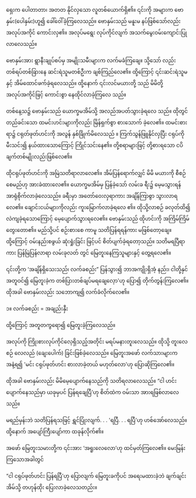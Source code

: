 ရှေးက ပေါတာတာ၊ အတတ နိုင်လှသော လူတစ်ယောက်ရှိ၏။ ၎င်းကို အများက ဗောနှမ်း(ပေါနှမ်း)ဟူ၍ ခေါ်ဝေါ်ခဲ့ကြလေသည်။ ဗောနှမ်းသည် မနူးမ နပ်ဖြစ်သော်လည်း အလုပ်အကိုင် ကောင်းလှ၏။ အလုပ်မရွေး လုပ်ကိုင်လျက် အသက်မွေးဝမ်းကျောင်းပြုလာလေသည်။

ဗောနှမ်းအား ရွာနီးချုပ်စပ်မှ အမျိုးသမီးများက လက်မခံကြချေ။ သို့သော် လည်း တစ်ရပ်တစ်ခြားနေ ဆင်းရဲသူမတစ်ဦးက ချစ်ကြည်လေ၏။ ထို့ကြောင့် ၎င်းဆင်းရဲသူမနှင့် အိမ်ထောင်ဖက်ခဲ့ရလေသည်။ ထို့နောက် ၎င်းလင်မယားတို့ သည် မိမိတို့အလုပ်အကိုင်ဖြင့် ကောင်းစွာ နေထိုင်လာခဲ့ကြလေ သည်။

တစ်နေ့သ၌ ဗောနှမ်းသည် ယောက္ခမအိမ်သို့ အလည်အပတ်သွားခဲ့ရလေ သည်။ ထိုတွင် တည်ခင်းသော ထမင်းဟင်းများကိုလည်း မြိန်ရှက်စွာ စားသောက် ခဲ့လေ၏။ ထမင်းစားရာ၌ ငရုတ်ဖုတ်ဟင်းကို အလွန် နှစ်ခြိုက်မိလေသည် ။ ကြက်သွန်ဖြူနိုင်လှပြီး ငရုပ်ကို မီးသင်း၍ နယ်ထားသောကြောင့် ကြိုင်သင်းနေ၏။ တို့စရာများဖြင့် တို့စားရသော ငပိချက်တစ်မျိုးလည်းဖြစ်လေ၏။

ထိုငရုပ်ဖုတ်ဟင်းကို အမြဲသတိရာလာလေ၏။ အိမ်ပြန်ရောက်လျှင် မိမိ မယားကို စီစဉ်စေမည်ဟု အားခဲထားလေ၏။ ယောက္ခမအိမ်မှ ပြန်ခဲ့သော် လမ်းခ ရီး၌ မေ့မသွားရန် အာရုံစိုက်လာခဲ့လေသည်။ ခရီးမှာ အတော်ဝေးလှရာကား အချိန်ကြာစွာ သွားလာရလေ၏။ ချောင်းငယ်များကိုလည်း ကူးမြောက်လာခဲ့ရလေ ၏။ ထိုသို့လာစဉ် ခလုတ်ထိ၍ လဲကျခဲ့ရသောကြောင့် မေ့ပျောက်သွားရလေ၏။ ဗောနှမ်းသည် ထိုဟင်းကို အကြိမ်ကြိမ်တွေးတော၏။ မည်သို့ပင် စဉ်းစားစေ ကာမူ သတိပြန်ရရန်ကား မဖြစ်တော့ချေ။ ထို့ကြောင့် ဝမ်းနည်းစဖွယ် ဆုံးရှုံးခြင်း ဖြင့်ပင် စိတ်ပျက်ခဲ့ရတော့သည်။ သတိမရပြီရာကား ပြန်မြဲပြန်လာရာ လမ်းခုလတ် တွင် မြေတူးနေကြသူများနှင့် တွေ့ရလေ၏။

၎င်းတို့က ‘အချိန်ရှိသေးသည်၊ လက်ခစည်း” ပြန်သွား၍ ဘာအကျိုးရှိအံ့ နည်း၊ ငါတို့နှင်အတူဝင်၍ မြေတူးခဲ့က တစ်ပြားတစ်ချပ်မရချေလေ့ာ'ဟု ပြော၍ တိုက်တွန်းကြလေ၏။ ထိုအခါ ဗောနှမ်းလည်း သဘောကျ၍ လက်ခံလိုက်လေ၏။

၁။ လက်ခစည်း = အချည်းနှီး

ထို့ကြောင့် အတူတကွရော၍ မြေတူးခဲ့ကြလေသည်။

အလုပ်ကို ကြိုးစားလုပ်ကိုင်လေ့ရှိသည့်အတိုင်း မရပ်မနားတူးလေသည်။ ထိုသို့ တူးလေစဉ် လေလည် (ချေးပေါက်) ခြင်းဖြစ်ခဲ့လေသည်။ မြေတူးအဖော် လက်သားများက အနံ့ရ၍ 'မင်း ငရုပ်ဖုတ်ဟင်း စားလာခဲ့တယ် မဟုတ်လော'ဟု ပြောဆိုကြလေ၏။

ထိုအခါ ဗောနှမ်းလည်း မိမိမေ့ပျောက်နေသည်ကို သတိရလာလေသည်။ “ငါ ဟင်းပျောက်နေသည်မှာ ယခုမှပင် ပြန်ရချေပြီ'ဟု စိတ်ထဲက ဝမ်းသာ အားရဖြစ်လာလေသည်။

မရည်မှန်းဘဲ သတိပြန်ရသဖြင့် ရွှင်ပြုံးလျက်. . . 'ရပြီ. . . ရပြီ'ဟု ဟစ်အော်လေသည်။ ထို့နောက် အပျော်ကြီးပျော်ကာ ထခုန်လိုက်၏။

အဖော် မြေတူးသမားတို့က ၎င်းအား ‘အရူးလေလော’ဟု ထင်မှတ်ကြလေ၏။ မေးမြန်းကြသောအခါတွင်

“ငါ ငရုပ်ဖုတ်ဟင်း ပြန်ရပြီ'ဟု ပြောလျက် မြေတူးခကိုပင် အရေးမထားခဲ့ဘဲ ချက်ချင်းအိမ်သို့ တဟုန်ထိုး ပြေးလာခဲ့လေသတည်း။